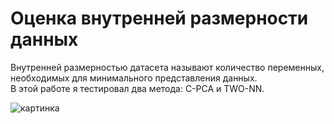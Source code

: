 # Оценка внутренней размерности данных
Внутренней размерностью датасета называют количество переменных, необходимых для минимального представления данных.    
В этой работе я тестировал два метода: C-PCA и TWO-NN.    

![картинка](https://github.com/DrEternity/Intrinsic-dimension-PCA-TWO-NN-/blob/main/id.jpg)
